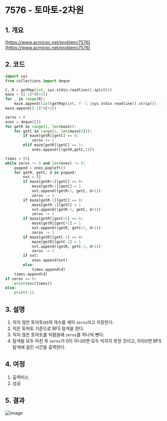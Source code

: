 # **7576 - 토마토-2차원**

## **1. 개요**

[https://www.acmicpc.net/problem/7576](https://www.acmicpc.net/problem/7576)

## **2. 코드**

```python
import sys
from collections import deque

C, R = getMap(int, sys.stdin.readline().split())
maze = [[-1]*(C+2)]
for _ in range(R):
    maze.append(list(getMap(int, f'-1 {sys.stdin.readline().strip()} -1'.split())))
maze.append([-1]*(C+2))

zeros = 0
ones = deque([])
for getR in range(1, len(maze)):
    for getC in range(1, len(maze[0])):
        if maze[getR][getC] == 0:
            zeros += 1
        elif maze[getR][getC] == 1:
            ones.append([(getR,getC,1)])

times = [0]
while zeros != 0 and len(ones) != 0:
    popped = ones.popleft()
    for getR, getC, d in popped:
        nxt = []
        if maze[getR+1][getC] == 0:
            maze[getR+1][getC] = 1
            nxt.append((getR+1, getC, d+1))
            zeros -= 1
        if maze[getR-1][getC] == 0:
            maze[getR-1][getC] = 1
            nxt.append((getR-1, getC, d+1))
            zeros -= 1
        if maze[getR][getC+1] == 0:
            maze[getR][getC+1] = 1
            nxt.append((getR, getC+1, d+1))
            zeros -= 1
        if maze[getR][getC-1] == 0:
            maze[getR][getC-1] = 1
            nxt.append((getR, getC-1, d+1))
            zeros -= 1
        if nxt:
            ones.append(nxt)
        else:
            times.append(d)
    times.append(d)
if zeros == 0:
    print(max(times))
else:
    print(-1)
```

## **3. 설명**

1. 익지 않은 토마토(`0`)의 개수를 세어 `zeros`라고 저장한다.
2. 익은 토마토 기준으로 BFS 탐색을 한다.
3. 익지 않은 토마토를 익혔을때 `zeros`를 하나씩 뺀다.
4. 탐색을 모두 마친 후 `zeros`가 0이 아니라면 모두 익히지 못한 것이고, 0이라면 BFS 탐색에 걸린 시간을 출력한다.

## **4. 여정**

1. 출력미스
2. 성공

## **5. 결과**
![image](https://user-images.githubusercontent.com/41278416/88771231-e63af580-d1b9-11ea-9449-23288d705cc5.png)